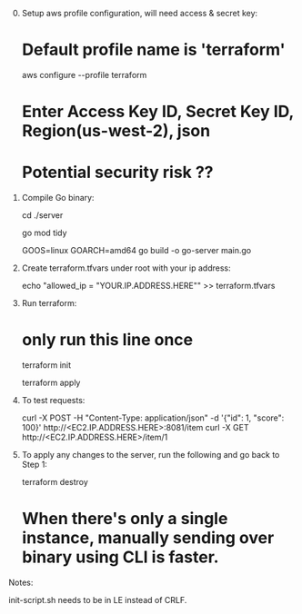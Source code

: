 0.  Setup aws profile configuration, will need access & secret key:
    # Default profile name is 'terraform'
    aws configure --profile terraform 
    # Enter Access Key ID, Secret Key ID, Region(us-west-2), json
    # Potential security risk ??

1. Compile Go binary:

    cd ./server

    go mod tidy

    GOOS=linux GOARCH=amd64 go build -o go-server main.go


2. Create terraform.tfvars under root with your ip address:

    echo "allowed_ip = \"YOUR.IP.ADDRESS.HERE\"" >> terraform.tfvars


3. Run terraform:

    # only run this line once
    terraform init

    terraform apply


4. To test requests:

    curl -X POST -H "Content-Type: application/json" -d '{"id": 1, "score": 100}' http://<EC2.IP.ADDRESS.HERE>:8081/item
    curl -X GET http://<EC2.IP.ADDRESS.HERE>/item/1

5. To apply any changes to the server, run the following and go back to Step 1:

    terraform destroy

    # When there's only a single instance, manually sending over binary using CLI is faster.

Notes:

init-script.sh needs to be in LE instead of CRLF.